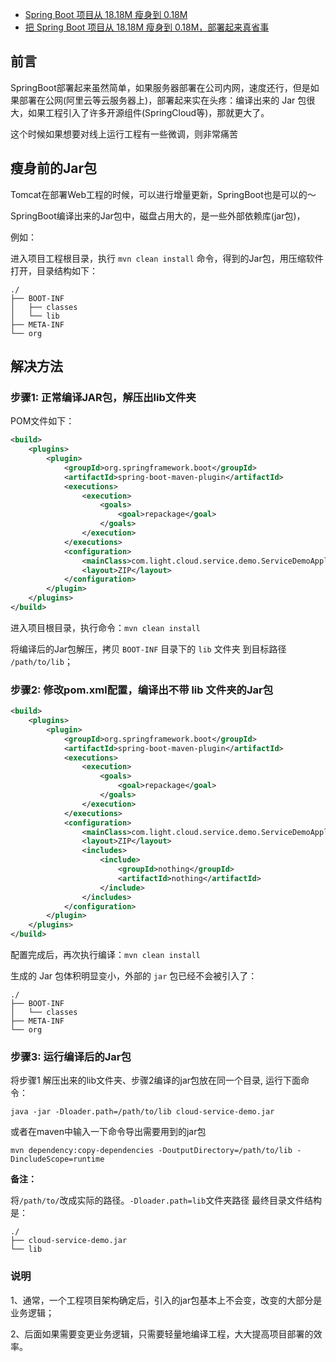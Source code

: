 - [Spring Boot 项目从 18.18M 瘦身到 0.18M](https://www.csdn.net/weixin_39872123/article/details/111036706)
- [把 Spring Boot 项目从 18.18M 瘦身到 0.18M，部署起来真省事](https://mp.weixin.qq.com/s/vNpYprrK4F2r6zoA6_IQyQ)

## 前言

SpringBoot部署起来虽然简单，如果服务器部署在公司内网，速度还行，但是如果部署在公网(阿里云等云服务器上)，部署起来实在头疼：编译出来的 Jar 包很大，如果工程引入了许多开源组件(SpringCloud等)，那就更大了。

这个时候如果想要对线上运行工程有一些微调，则非常痛苦

## 瘦身前的Jar包

Tomcat在部署Web工程的时候，可以进行增量更新，SpringBoot也是可以的～

SpringBoot编译出来的Jar包中，磁盘占用大的，是一些外部依赖库(jar包)，


例如：

进入项目工程根目录，执行 `mvn clean install` 命令，得到的Jar包，用压缩软件打开，目录结构如下：

```shell
./
├── BOOT-INF
│   ├── classes
│   └── lib
├── META-INF
└── org

```

## 解决方法

### 步骤1: 正常编译JAR包，解压出lib文件夹

POM文件如下：

```xml
<build>
    <plugins>
        <plugin>
            <groupId>org.springframework.boot</groupId>
            <artifactId>spring-boot-maven-plugin</artifactId>
            <executions>
                <execution>
                    <goals>
                        <goal>repackage</goal>
                    </goals>
                </execution>
            </executions>
            <configuration>
                <mainClass>com.light.cloud.service.demo.ServiceDemoApplication</mainClass>
                <layout>ZIP</layout>
            </configuration>
        </plugin>
    </plugins>
</build>
```

进入项目根目录，执行命令：`mvn clean install`

将编译后的Jar包解压，拷贝 `BOOT-INF` 目录下的 `lib` 文件夹 到目标路径 `/path/to/lib`；

### 步骤2: 修改pom.xml配置，编译出不带 lib 文件夹的Jar包

```xml
<build>
    <plugins>
        <plugin>
            <groupId>org.springframework.boot</groupId>
            <artifactId>spring-boot-maven-plugin</artifactId>
            <executions>
                <execution>
                    <goals>
                        <goal>repackage</goal>
                    </goals>
                </execution>
            </executions>
            <configuration>
                <mainClass>com.light.cloud.service.demo.ServiceDemoApplication</mainClass>
                <layout>ZIP</layout>
                <includes> 
                    <include>
                        <groupId>nothing</groupId>
                        <artifactId>nothing</artifactId>
                    </include>  
                </includes>
            </configuration>
        </plugin>
    </plugins>
</build>

```

配置完成后，再次执行编译：`mvn clean install`

生成的 Jar 包体积明显变小，外部的 `jar` 包已经不会被引入了：

```shell
./
├── BOOT-INF
│   └── classes
├── META-INF
└── org

```
### 步骤3: 运行编译后的Jar包

将步骤1 解压出来的lib文件夹、步骤2编译的jar包放在同一个目录, 运行下面命令：

```shell
java -jar -Dloader.path=/path/to/lib cloud-service-demo.jar

```

或者在maven中输入一下命令导出需要用到的jar包

```shell
mvn dependency:copy-dependencies -DoutputDirectory=/path/to/lib -DincludeScope=runtime

```

**备注：**

将`/path/to/`改成实际的路径。`-Dloader.path=lib`文件夹路径 最终目录文件结构是：

```shell
./
├── cloud-service-demo.jar
└── lib
```

### 说明

1、通常，一个工程项目架构确定后，引入的jar包基本上不会变，改变的大部分是业务逻辑；

2、后面如果需要变更业务逻辑，只需要轻量地编译工程，大大提高项目部署的效率。
